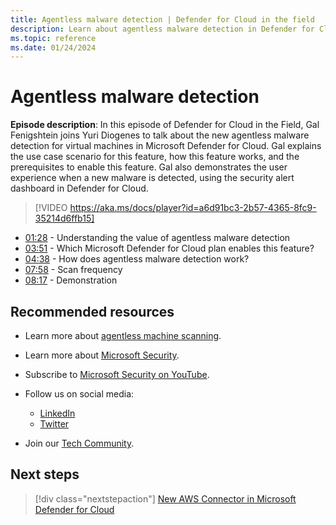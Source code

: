 ```yaml
---
title: Agentless malware detection | Defender for Cloud in the field
description: Learn about agentless malware detection in Defender for Cloud
ms.topic: reference
ms.date: 01/24/2024
---
```


# Agentless malware detection

**Episode description**: In this episode of Defender for Cloud in the Field, Gal Fenigshtein joins Yuri Diogenes to talk about the new agentless malware detection for virtual machines in Microsoft Defender for Cloud. Gal explains the use case scenario for this feature, how this feature works, and the prerequisites to enable this feature. Gal also demonstrates the user experience when a new malware is detected, using the security alert dashboard in Defender for Cloud.

> [!VIDEO https://aka.ms/docs/player?id=a6d91bc3-2b57-4365-8fc9-35214d6ffb15]

- [01:28](/shows/mdc-in-the-field/unified-insights#time=01m28s) -  Understanding the value of agentless malware detection
- [03:51](/shows/mdc-in-the-field/unified-insights#time=03m51s) -  Which Microsoft Defender for Cloud plan enables this feature?
- [04:38](/shows/mdc-in-the-field/unified-insights#time=04m38s) -  How does agentless malware detection work?
- [07:58](/shows/mdc-in-the-field/unified-insights#time=07m58s) -  Scan frequency
- [08:17](/shows/mdc-in-the-field/unified-insights#time=08m17s) - Demonstration

## Recommended resources

- Learn more about [agentless machine scanning](concept-agentless-data-collection.md).
- Learn more about [Microsoft Security](https://msft.it/6002T9HQY).
- Subscribe to [Microsoft Security on YouTube](https://www.youtube.com/playlist?list=PL3ZTgFEc7LysiX4PfHhdJPR7S8mGO14YS).

- Follow us on social media:

  - [LinkedIn](https://www.linkedin.com/showcase/microsoft-security/)
  - [Twitter](https://twitter.com/msftsecurity)

- Join our [Tech Community](https://aka.ms/SecurityTechCommunity).

## Next steps

> [!div class="nextstepaction"]
> [New AWS Connector in Microsoft Defender for Cloud](episode-one.md)
